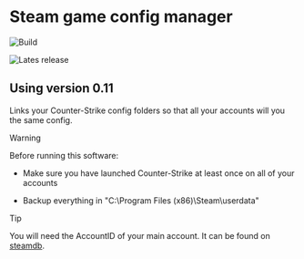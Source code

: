 # Steam game config manager

![Build](https://github.com/perttunurmi/SteamGameConfigManager/actions/workflows/maven.yml/badge.svg)

![Lates release](https://github.com/perttunurmi/game-config-manager/releases/latest)
## Using version 0.11

Links your Counter-Strike config folders so that all your accounts
will you the same config.

> [!WARNING]
> Before running this software:
>
> * Make sure you have launched Counter-Strike at least once on all of your accounts
>
> * Backup everything in "C:\Program Files (x86)\Steam\userdata"
>

> [!TIP]
> You will need the AccountID of your main account.
> It can be found on [steamdb](https://steamdb.info/calculator/).
>
